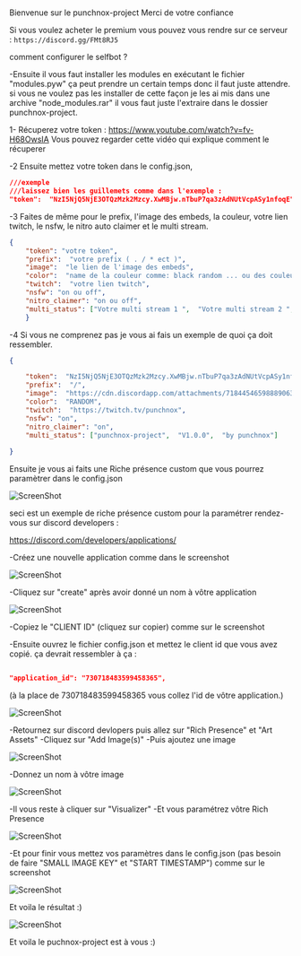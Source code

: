 
#
Bienvenue sur le punchnox-project
Merci de votre confiance

Si vous voulez acheter le premium vous pouvez vous rendre sur ce serveur :
`https://discord.gg/FMt8RJ5`

comment configurer le selfbot ?

-Ensuite il vous faut installer les modules en exécutant le fichier "modules.pyw" ça peut prendre un certain temps donc il faut juste attendre. si vous ne voulez pas les installer de cette façon je les ai mis dans une archive "node_modules.rar" il vous faut juste l'extraire dans le dossier punchnox-project.



1- Récuperez votre token :
https://www.youtube.com/watch?v=fv-H68OwsIA
Vous pouvez regarder cette vidéo qui explique comment le récuperer


-2 Ensuite mettez votre token dans le config.json,
```json
///exemple
///laissez bien les guillemets comme dans l'exemple :
"token":  "NzI5NjQ5NjE3OTQzMzk2Mzcy.XwMBjw.nTbuP7qa3zAdNUtVcpASy1nfoqE",
```


-3 Faites de même pour le prefix, l'image des embeds, la couleur, votre lien twitch, le nsfw, le nitro auto claimer et le multi stream.

```json
{
    "token": "votre token",
    "prefix":  "votre prefix ( . / * ect )",
    "image":  "le lien de l'image des embeds",
    "color":  "name de la couleur comme: black random ... ou des couleurs html comme: #00FFDC",
    "twitch":  "votre lien twitch",
    "nsfw": "on ou off",
    "nitro_claimer": "on ou off",
    "multi_status": ["Votre multi stream 1 ",  "Votre multi stream 2 ",  "Votre multi stream 3 "]
    }
```


-4 Si vous ne comprenez pas je vous ai fais un exemple de quoi ça doit ressembler.

```json
{

    "token":  "NzI5NjQ5NjE3OTQzMzk2Mzcy.XwMBjw.nTbuP7qa3zAdNUtVcpASy1nfoqE",
    "prefix":  "/",
    "image":  "https://cdn.discordapp.com/attachments/718445465988890634/719457406911774820/community_image_1430247464.gif",
    "color":  "RANDOM",
    "twitch":  "https://twitch.tv/punchnox",
    "nsfw": "on",
    "nitro_claimer": "on",
    "multi_status": ["punchnox-project",  "V1.0.0",  "by punchnox"]
           
}
```

Ensuite je vous ai faits une Riche présence custom que vous pourrez paramètrer dans le config.json

![ScreenShot](https://media.discordapp.net/attachments/726415763526647841/730716565049311322/unknown.png)

seci est un exemple de riche présence custom pour la paramétrer rendez-vous  sur discord developers :

https://discord.com/developers/applications/




-Créez une nouvelle application comme dans le screenshot

![ScreenShot](https://cdn.discordapp.com/attachments/726415763526647841/730718138953367582/tempsnip.png)


-Cliquez sur "create" après avoir donné un nom à vôtre application

![ScreenShot](https://cdn.discordapp.com/attachments/726415763526647841/730718437587943494/tempsnip.png)


-Copiez le "CLIENT ID" (cliquez sur copier) comme sur le screenshot

-Ensuite ouvrez le fichier config.json et mettez le client id que vous avez copié.
ça devrait ressembler à ça :
```json

"application_id": "730718483599458365",
```
(à la place de 730718483599458365 vous collez l'id de vôtre application.)

![ScreenShot](https://cdn.discordapp.com/attachments/726415763526647841/730718938580779088/tempsnip.png)




-Retournez sur discord devlopers puis allez sur "Rich Presence" et "Art Assets"
-Cliquez sur "Add Image(s)"
-Puis ajoutez une image

![ScreenShot](https://cdn.discordapp.com/attachments/726415763526647841/730720335887859722/Sans_titre.png)


-Donnez un nom à vôtre image

![ScreenShot](https://cdn.discordapp.com/attachments/726415763526647841/730720955466252378/tempsnip.png)


-Il vous reste à cliquer sur "Visualizer"
-Et vous paramétrez vôtre Rich Presence

![ScreenShot](https://cdn.discordapp.com/attachments/726415763526647841/730726405138284584/tempsnip.png)


-Et pour finir vous mettez vos paramètres dans le config.json (pas besoin de faire "SMALL IMAGE KEY" et "START TIMESTAMP") comme sur le screenshot

![ScreenShot](https://cdn.discordapp.com/attachments/726415763526647841/730726385118740520/Capture.PNG)

Et voila le résultat :)

![ScreenShot](https://cdn.discordapp.com/attachments/726415763526647841/730726975865356338/Capture.PNG)



Et voila le puchnox-project est à vous :)
